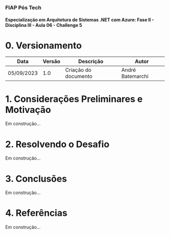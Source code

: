 ### FIAP Pós Tech
#### Especialização em Arquitetura de Sistemas .NET com Azure: Fase II - Disciplina III - Aula 06 - Challenge 5

# 0. Versionamento
| Data          | Versão        | Descrição                                  | Autor             |
| ------------- | ------------- | ----------------------                     | ----------------- |
| 05/09/2023    | 1.0           | Criação do documento                       | André Batemarchi  |

# 1. Considerações Preliminares e Motivação
Em construção...

# 2. Resolvendo o Desafio
Em construção...

# 3. Conclusões
Em construção...

# 4. Referências
Em construção...

